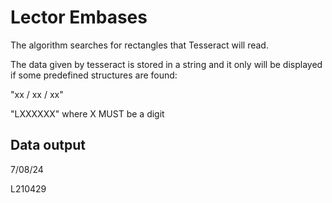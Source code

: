 # Lector Embases

The algorithm searches for rectangles that Tesseract will read.

The data given by tesseract is stored in a string and it only will be displayed if some predefined
structures are found:

"xx / xx / xx" 

"LXXXXXX" where X MUST be a digit

Data output
-------------
7/08/24

L210429
